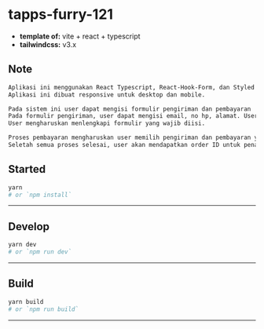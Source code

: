 # tapps-furry-121


- **template of:** vite + react + typescript
- **tailwindcss:** v3.x

## Note
```bash
Aplikasi ini menggunakan React Typescript, React-Hook-Form, dan Styled Somponent,
Aplikasi ini dibuat responsive untuk desktop dan mobile.

Pada sistem ini user dapat mengisi formulir pengiriman dan pembayaran
Pada formulir pengiriman, user dapat mengisi email, no hp, alamat. User juga dapat membuat pengiriman sebagai dropshipper dengan mencentang kotak dropshipper
User mengharuskan menlengkapi formulir yang wajib diisi.

Proses pembayaran mengharuskan user memilih pengiriman dan pembayaran yang telah disediakan sebelum melakukan pembayaran
Seletah semua proses selesai, user akan mendapatkan order ID untuk penanda orderan
```

## Started
```bash
yarn
# or `npm install`
```

---
## Develop
```bash
yarn dev
# or `npm run dev`
```

---
## Build
```bash
yarn build
# or `npm run build`
```

---
